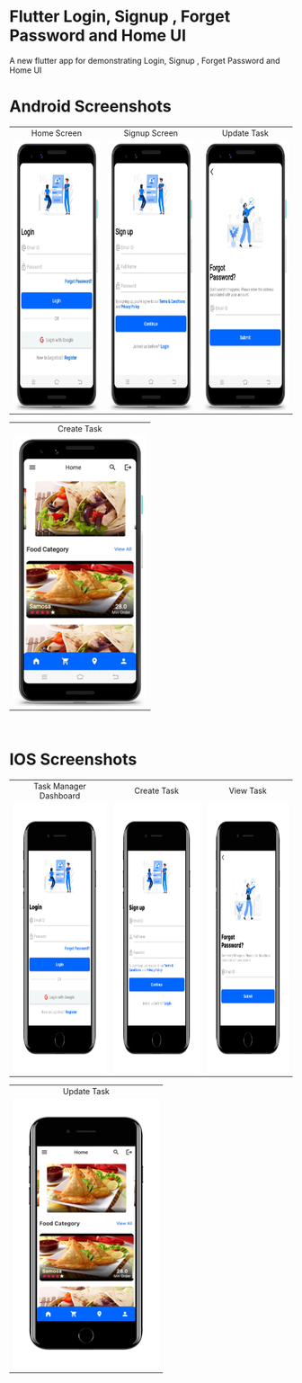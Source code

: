 # Flutter Login, Signup , Forget Password and Home UI
A new flutter app for demonstrating Login, Signup , Forget Password and Home UI

# Android Screenshots

<table>
  <tr>
    <td align="center" valign="center">Home Screen</td>
     <td align="center" valign="center">Signup Screen</td>
     <td align="center" valign="center">Update Task</td>
  </tr>
  <tr>
    <td><img src="https://github.com/MarvelApps-Flutter/login_signup_forgot_pass_and_home_demo/blob/dev/screenshots/android/android1.png" height="480px"</td>
    <td><img src="https://github.com/MarvelApps-Flutter/login_signup_forgot_pass_and_home_demo/blob/dev/screenshots/android/android2.png" height="480px"></td>
    <td><img src="https://github.com/MarvelApps-Flutter/login_signup_forgot_pass_and_home_demo/blob/dev/screenshots/android/android3.png" height="480px"></td>
  </tr>
 </table>

<table>
  <tr>
    <td align="center" valign="center">Create Task</td>
  </tr>
  <tr>
    <td><img src="https://github.com/MarvelApps-Flutter/login_signup_forgot_pass_and_home_demo/blob/dev/screenshots/android/android4.png" height="480px"></td>
  </tr>
 </table>

</br>

# IOS Screenshots

<table>
  <tr>
    <td align="center" valign="center">Task Manager Dashboard</td>
     <td align="center" valign="center">Create Task</td>
     <td align="center" valign="center">View Task</td>
  </tr>
  <tr>
    <td><img src="https://github.com/MarvelApps-Flutter/login_signup_forgot_pass_and_home_demo/blob/dev/screenshots/ios/ios1.png" height="480px"></td>
    <td><img src="https://github.com/MarvelApps-Flutter/login_signup_forgot_pass_and_home_demo/blob/dev/screenshots/ios/ios2.png" height="480px"></td>
    <td><img src="https://github.com/MarvelApps-Flutter/login_signup_forgot_pass_and_home_demo/blob/dev/screenshots/ios/ios3.png" height="480px"></td>
  </tr>
 </table>

<table>
  <tr>
    <td align="center" valign="center">Update Task</td>
  </tr>
  <tr>
    <td><img src="https://github.com/MarvelApps-Flutter/login_signup_forgot_pass_and_home_demo/blob/dev/screenshots/ios/ios4.png" height="480px"></td>
  </tr>
 </table>
